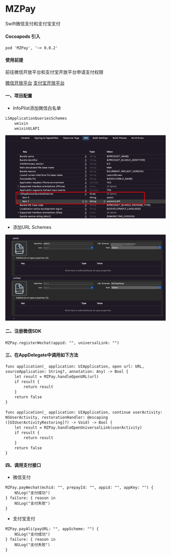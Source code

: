 # MZPay
Swift微信支付和支付宝支付

#### Cocoapods 引入
```
pod 'MZPay', '~> 0.0.2'
```

#### 使用前提
前往微信开放平台和支付宝开放平台申请支付权限

[微信开放平台](https://open.weixin.qq.com/cgi-bin/frame?t=home/app_tmpl&lang=zh_CN)
[支付宝开放平台](https://opendocs.alipay.com/open/03k9zr)

#### 一、项目配置
- InfoPlist添加微信白名单
```
LSApplicationQueriesSchemes
	weixin
	weixinULAPI
```
<div align=center>
<img src="1.jpg" />
</div>

- 添加URL Schemes
<div align=center>
<img src="2.jpg" />
</div>


#### 二、注册微信SDK
```
MZPay.registerWechat(appid: "", universalLink: "")
```

#### 三、在AppDelegate中调用如下方法
```
func application(_ application: UIApplication, open url: URL, sourceApplication: String?, annotation: Any) -> Bool {
    let result = MZPay.handleOpenURL(url)
    if result {
        return result
    }
    return false
}

func application(_ application: UIApplication, continue userActivity: NSUserActivity, restorationHandler: @escaping ([UIUserActivityRestoring]?) -> Void) -> Bool {
    let result = MZPay.handleOpenUniversalLink(userActivity)
    if result {
        return result
    }
    return false
}
```

#### 四、调用支付接口
- 微信支付
```
MZPay.payWechat(mchid: "", prepayId: "", appid: "", appKey: "") {
    NSLog("支付成功")
} failure: { reason in
    NSLog("支付失败")
}
```

- 支付宝支付
```
MZPay.payAli(payURL: "", appScheme: "") {
    NSLog("支付成功")
} failure: { reason in
    NSLog("支付失败")
}
```
